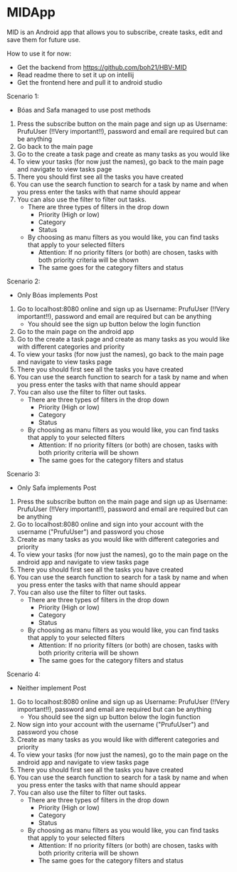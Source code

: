 # MIDApp 
MID is an Android app that allows you to subscribe, create tasks, edit and save them for future use.

How to use it for now:
- Get the backend from https://github.com/boh21/HBV-MID
- Read readme there to set it up on intellij
- Get the frontend here and pull it to android studio

Scenario 1:
- Bóas and Safa managed to use post methods
1. Press the subscribe button on the main page and sign up as Username: PrufuUser (!!Very important!!), password and email are required but can be anything
2. Go back to the main page
3. Go to the create a task page and create as many tasks as you would like
4. To view your tasks (for now just the names), go back to the main page and navigate to view tasks page
5. There you should first see all the tasks you have created
6. You can use the search function to search for a task by name and when you press enter the tasks with that name should appear
7. You can also use the filter to filter out tasks.
    - There are three types of filters in the drop down
        - Priority (High or low)
        - Category 
        - Status
    - By choosing as manu filters as you would like, you can find tasks that apply to your selected filters
         - Attention: If no priority filters (or both) are chosen, tasks with both priority criteria will be shown
         - The same goes for the category filters and status

Scenario 2:
- Only Bóas implements Post
1. Go to localhost:8080 online and sign up as Username: PrufuUser (!!Very important!!), password and email are required but can be anything
     - You should see the sign up button below the login function
3. Go to the main page on the android app
4. Go to the create a task page and create as many tasks as you would like  with different categories and priority
5. To view your tasks (for now just the names), go back to the main page and navigate to view tasks page
6. There you should first see all the tasks you have created
7. You can use the search function to search for a task by name and when you press enter the tasks with that name should appear
8. You can also use the filter to filter out tasks.
    - There are three types of filters in the drop down
        - Priority (High or low)
        - Category 
        - Status
    - By choosing as manu filters as you would like, you can find tasks that apply to your selected filters
         - Attention: If no priority filters (or both) are chosen, tasks with both priority criteria will be shown
         - The same goes for the category filters and status

Scenario 3:
- Only Safa implements Post
1. Press the subscribe button on the main page and sign up as Username: PrufuUser (!!Very important!!), password and email are required but can be anything
3. Go to localhost:8080 online and sign into your account with the username ("PrufuUser") and password you chose
4. Create as many tasks as you would like with different categories and priority
5. To view your tasks (for now just the names), go to the main page on the android app and navigate to view tasks page
6. There you should first see all the tasks you have created
7. You can use the search function to search for a task by name and when you press enter the tasks with that name should appear
8. You can also use the filter to filter out tasks.
    - There are three types of filters in the drop down
        - Priority (High or low)
        - Category 
        - Status
    - By choosing as manu filters as you would like, you can find tasks that apply to your selected filters
         - Attention: If no priority filters (or both) are chosen, tasks with both priority criteria will be shown
         - The same goes for the category filters and status

Scenario 4:
- Neither implement Post
1. Go to localhost:8080 online and sign up as Username: PrufuUser (!!Very important!!), password and email are required but can be anything
     - You should see the sign up button below the login function
3. Now sign into your account with the username ("PrufuUser") and password you chose
4. Create as many tasks as you would like with different categories and priority
5. To view your tasks (for now just the names), go to the main page on the android app and navigate to view tasks page
6. There you should first see all the tasks you have created
7. You can use the search function to search for a task by name and when you press enter the tasks with that name should appear
8. You can also use the filter to filter out tasks.
    - There are three types of filters in the drop down
        - Priority (High or low)
        - Category 
        - Status
    - By choosing as manu filters as you would like, you can find tasks that apply to your selected filters
         - Attention: If no priority filters (or both) are chosen, tasks with both priority criteria will be shown
         - The same goes for the category filters and status
